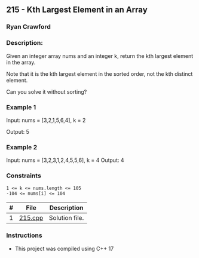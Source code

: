 ## 215 - Kth Largest Element in an Array
### Ryan Crawford
### Description: 


Given an integer array nums and an integer k, return the kth largest element in the array.

Note that it is the kth largest element in the sorted order, not the kth distinct element.

Can you solve it without sorting?

### Example 1




Input: nums = [3,2,1,5,6,4], k = 2

Output: 5




### Example 2




Input: nums = [3,2,3,1,2,4,5,5,6], k = 4
Output: 4

### Constraints

    
    1 <= k <= nums.length <= 105
    -104 <= nums[i] <= 104






|   #   | File                       | Description                                                |
| :---: | -------------------------- | ---------------------------------------------------------- |
|   1   | [215.cpp](./215.cpp)       | Solution file.                                             |

### Instructions

- This project was compiled using C++ 17
